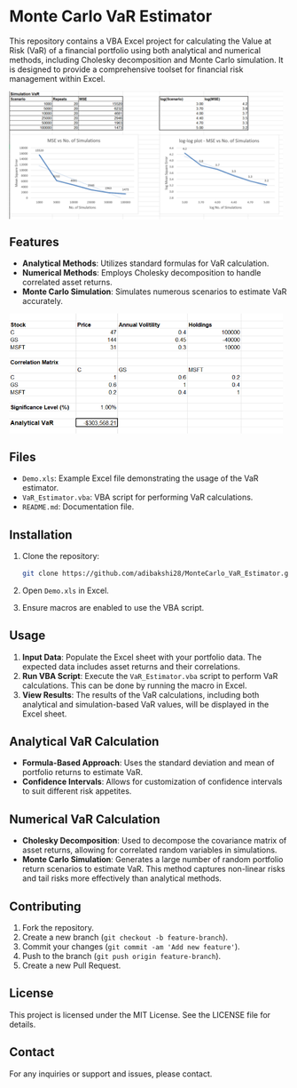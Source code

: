 # Monte Carlo VaR Estimator

This repository contains a VBA Excel project for calculating the Value at Risk (VaR) of a financial portfolio using both analytical and numerical methods, including Cholesky decomposition and Monte Carlo simulation. It is designed to provide a comprehensive toolset for financial risk management within Excel.

<div style="display: flex; justify-content: space-between;">
  <img src="ss/1.png" alt="Screenshot 1" style="width: 98%;">
</div>

## Features

- **Analytical Methods**: Utilizes standard formulas for VaR calculation.
- **Numerical Methods**: Employs Cholesky decomposition to handle correlated asset returns.
- **Monte Carlo Simulation**: Simulates numerous scenarios to estimate VaR accurately.

<div style="display: flex; justify-content: space-between;">
  <img src="ss/2.png" alt="Screenshot 2" style="width: 98%;">
</div>

## Files

- `Demo.xls`: Example Excel file demonstrating the usage of the VaR estimator.
- `VaR_Estimator.vba`: VBA script for performing VaR calculations.
- `README.md`: Documentation file.

## Installation

1. Clone the repository:

    ```bash
    git clone https://github.com/adibakshi28/MonteCarlo_VaR_Estimator.git
    ```

2. Open `Demo.xls` in Excel.
3. Ensure macros are enabled to use the VBA script.

## Usage

1. **Input Data**: Populate the Excel sheet with your portfolio data. The expected data includes asset returns and their correlations.
2. **Run VBA Script**: Execute the `VaR_Estimator.vba` script to perform VaR calculations. This can be done by running the macro in Excel.
3. **View Results**: The results of the VaR calculations, including both analytical and simulation-based VaR values, will be displayed in the Excel sheet.

## Analytical VaR Calculation

- **Formula-Based Approach**: Uses the standard deviation and mean of portfolio returns to estimate VaR.
- **Confidence Intervals**: Allows for customization of confidence intervals to suit different risk appetites.

## Numerical VaR Calculation

- **Cholesky Decomposition**: Used to decompose the covariance matrix of asset returns, allowing for correlated random variables in simulations.
- **Monte Carlo Simulation**: Generates a large number of random portfolio return scenarios to estimate VaR. This method captures non-linear risks and tail risks more effectively than analytical methods.

## Contributing

1. Fork the repository.
2. Create a new branch (`git checkout -b feature-branch`).
3. Commit your changes (`git commit -am 'Add new feature'`).
4. Push to the branch (`git push origin feature-branch`).
5. Create a new Pull Request.

## License

This project is licensed under the MIT License. See the LICENSE file for details.

## Contact

For any inquiries or support and issues, please contact.
